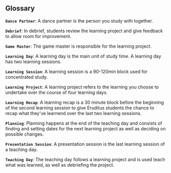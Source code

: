 ## Glossary

**`Dance Partner`**: A dance partner is the person you study with together.

**`Debrief`**: In debrief, students review the learning project and give feedback to allow room for improvement.

**`Game Master`**: The game master is responsible for the learning project.

**`Learning Day`**: A learning day is the main unit of study time. A learning day has two learning sessions.

**`Learning Session`**: A learning session is a 90-120min block used for concentrated study.

**`Learning Project`**: A learning project refers to the learning you choose to undertake over the course of four learning days.

**`Learning Recap`**: A learning recap is a 30 minute block before the beginning of the second learning session to give Eruditus students the chance to recap what they've learnend over the last two learning sessions.

**`Planning`**: Planning happens at the end of the teaching day and consists of finding and setting dates for the next learning project as well as deciding on possible changes.

**`Presentation Session`**: A presentation session is the last learning session of a teaching day.

**`Teaching Day`**: The teaching day follows a learning project and is used teach what was learned, as well as debriefing the project.
